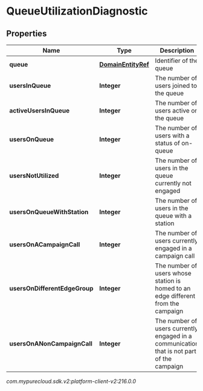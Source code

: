 # QueueUtilizationDiagnostic


## Properties

| Name | Type | Description | Notes |
| ------------ | ------------- | ------------- | ------------- |
| **queue** | [**DomainEntityRef**](DomainEntityRef) | Identifier of the queue |  [optional] |
| **usersInQueue** | **Integer** | The number of users joined to the queue |  [optional] |
| **activeUsersInQueue** | **Integer** | The number of users active on the queue |  [optional] |
| **usersOnQueue** | **Integer** | The number of users with a status of on-queue |  [optional] |
| **usersNotUtilized** | **Integer** | The number of users in the queue currently not engaged |  [optional] |
| **usersOnQueueWithStation** | **Integer** | The number of users in the queue with a station |  [optional] |
| **usersOnACampaignCall** | **Integer** | The number of users currently engaged in a campaign call |  [optional] |
| **usersOnDifferentEdgeGroup** | **Integer** | The number of users whose station is homed to an edge different from the campaign |  [optional] |
| **usersOnANonCampaignCall** | **Integer** | The number of users currently engaged in a communication that is not part of the campaign |  [optional] |




_com.mypurecloud.sdk.v2:platform-client-v2:216.0.0_
